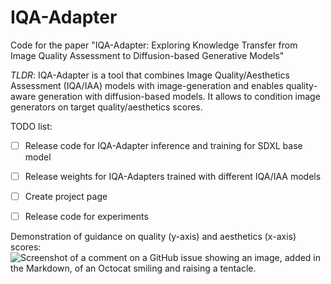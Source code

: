 # IQA-Adapter
Code for the paper "IQA-Adapter: Exploring Knowledge Transfer from Image Quality Assessment to Diffusion-based Generative Models"

*TLDR*: IQA-Adapter is a tool that combines Image Quality/Aesthetics Assessment (IQA/IAA) models with image-generation and enables quality-aware generation with diffusion-based models. It allows to condition image generators on target quality/aesthetics scores.

TODO list:
- [ ] Release code for IQA-Adapter inference and training for SDXL base model
- [ ] Release weights for IQA-Adapters trained with different IQA/IAA models
- [ ] Create project page
- [ ] Release code for experiments


Demonstration of guidance on quality (y-axis) and aesthetics (x-axis) scores:
![Screenshot of a comment on a GitHub issue showing an image, added in the Markdown, of an Octocat smiling and raising a tentacle.](/assets/2d_viz.png)